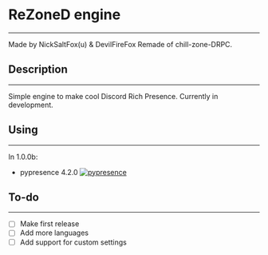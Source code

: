 # ReZoneD engine
------
Made by NickSaltFox(u) & DevilFireFox
Remade of chill-zone-DRPC.  

## Description
------
Simple engine to make cool Discord Rich Presence.
Currently in development.
  
## Using
------
In 1.0.0b:
 - pypresence 4.2.0 [![pypresence](https://img.shields.io/badge/using-pypresence-00bb88.svg?style=for-the-badge&logo=discord&logoWidth=20)](https://github.com/qwertyquerty/pypresence)

## To-do
------
- [ ] Make first release
- [ ] Add more languages
- [ ] Add support for custom settings
